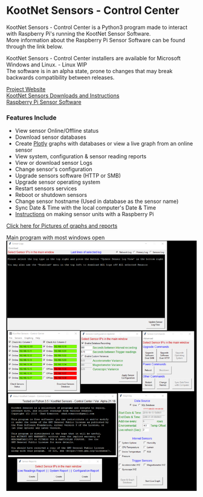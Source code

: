 # KootNet Sensors - Control Center
KootNet Sensors - Control Center is a Python3 program made to interact with Raspberry Pi's running the KootNet Sensor Software.  
More information about the Raspberry Pi Sensor Software can be found through the link below.

KootNet Sensors - Control Center installers are available for Microsoft Windows and Linux. - Linux WIP  
The software is in an alpha state, prone to changes that may break backwards compatibility between releases.

[Project Website](http://kootenay-networks.com/?page_id=170)  
[KootNet Sensors Downloads and Instructions](http://kootenay-networks.com/?page_id=236)  
[Raspberry Pi Sensor Software](https://github.com/chad-ermacora/sensor-rp)

### Features Include
- View sensor Online/Offline status
- Download sensor databases
- Create [Plotly](https://plot.ly/python/) graphs with databases or view a live graph from an online sensor
- View system, configuration & sensor reading reports
- View or download sensor Logs
- Change sensor's configuration
- Upgrade sensors software (HTTP or SMB)
- Upgrade sensor operating system
- Restart sensors services
- Reboot or shutdown sensors
- Change sensor hostname (Used in database as the sensor name)
- Sync Date & Time with the local computer's Date & Time
- [Instructions](http://kootenay-networks.com/?page_id=236) on making sensor units with a Raspberry Pi

[Click here for Pictures of graphs and reports](http://kootenay-networks.com/?page_id=511)

Main program with most windows open
![KootNet Sensors - Control Center](additional_files/KootNetSensorsControlCenter.png "Control Center")
